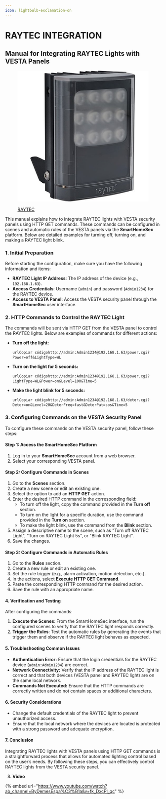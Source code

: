```yaml
---
icon: lightbulb-exclamation-on
---
```


# RAYTEC INTEGRATION

## Manual for Integrating RAYTEC Lights with VESTA Panels

<figure><img src="../.gitbook/assets/image (3) (1) (1) (1) (1) (1) (1) (1) (1).png" alt=""><figcaption><p><a href="https://bydemes.com/es/marcas/raytec">RAYTEC</a></p></figcaption></figure>

This manual explains how to integrate RAYTEC lights with VESTA security panels using HTTP GET commands. These commands can be configured in scenes and automatic rules of the VESTA panels via the **SmartHomeSec** platform. Below are detailed examples for turning off, turning on, and making a RAYTEC light blink.

### **1. Initial Preparation**

Before starting the configuration, make sure you have the following information and items:

* **RAYTEC Light IP Address**: The IP address of the device (e.g., `192.168.1.63`).
* **Access Credentials**: Username (`admin`) and password (`Admin1234`) for the RAYTEC device.
* **Access to VESTA Panel**: Access the VESTA security panel through the **SmartHomeSec** user interface.

### **2. HTTP Commands to Control the RAYTEC Light**

The commands will be sent via HTTP GET from the VESTA panel to control the RAYTEC lights. Below are examples of commands for different actions:

*   **Turn off the light:**

    ```url
    urlCopiar códigohttp://admin:Admin1234@192.168.1.63/power.cgi?Power=off&LightType=WL
    ```
*   **Turn on the light for 5 seconds:**

    ```url
    urlCopiar códigohttp://admin:Admin1234@192.168.1.63/power.cgi?LightType=WL&Power=on&Level=100&Time=5
    ```
*   **Make the light blink for 5 seconds:**

    ```url
    urlCopiar códigohttp://admin:Admin1234@192.168.1.63/deter.cgi?Deter=on&Level=20&DeterFreq=fast&DeterPat=sos&Time=5
    ```

### **3. Configuring Commands on the VESTA Security Panel**

To configure these commands on the VESTA security panel, follow these steps:

#### **Step 1: Access the SmartHomeSec Platform**

1. Log in to your **SmartHomeSec** account from a web browser.
2. Select your corresponding VESTA panel.

#### **Step 2: Configure Commands in Scenes**

1. Go to the **Scenes** section.
2. Create a new scene or edit an existing one.
3. Select the option to add an **HTTP GET** action.
4. Enter the desired HTTP command in the corresponding field:
   * To turn off the light, copy the command provided in the **Turn off** section.
   * To turn on the light for a specific duration, use the command provided in the **Turn on** section.
   * To make the light blink, use the command from the **Blink** section.
5. Assign a descriptive name to the scene, such as "Turn off RAYTEC Light", "Turn on RAYTEC Light 5s", or "Blink RAYTEC Light".
6. Save the changes.

#### **Step 3: Configure Commands in Automatic Rules**

1. Go to the **Rules** section.
2. Create a new rule or edit an existing one.
3. Set the rule trigger (e.g., alarm activation, motion detection, etc.).
4. In the actions, select **Execute HTTP GET Command**.
5. Paste the corresponding HTTP command for the desired action.
6. Save the rule with an appropriate name.

#### **4. Verification and Testing**

After configuring the commands:

1. **Execute the Scenes**: From the SmartHomeSec interface, run the configured scenes to verify that the RAYTEC light responds correctly.
2. **Trigger the Rules**: Test the automatic rules by generating the events that trigger them and observe if the RAYTEC light behaves as expected.

#### **5. Troubleshooting Common Issues**

* **Authentication Error:** Ensure that the login credentials for the RAYTEC device (`admin:Admin1234`) are correct.
* **Network Connectivity:** Verify that the IP address of the RAYTEC light is correct and that both devices (VESTA panel and RAYTEC light) are on the same local network.
* **Commands Not Executed:** Ensure that the HTTP commands are correctly written and do not contain spaces or additional characters.

#### **6. Security Considerations**

* Change the default credentials of the RAYTEC light to prevent unauthorized access.
* Ensure that the local network where the devices are located is protected with a strong password and adequate encryption.

#### **7. Conclusion**

Integrating RAYTEC lights with VESTA panels using HTTP GET commands is a straightforward process that allows for automated lighting control based on the user’s needs. By following these steps, you can effectively control RAYTEC lights from the VESTA security panel.



8. **Video**&#x20;



{% embed url="https://www.youtube.com/watch?ab_channel=ByDemesEspa%C3%B1a&v=fk_DxcPl_qc" %}



